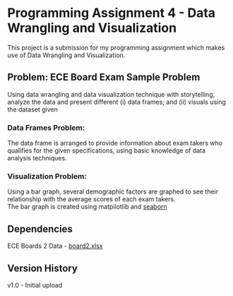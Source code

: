 
# Programming Assignment 4 - Data Wrangling and Visualization

This project is a submission for my programming assignment which makes use of Data Wrangling and Visualization.

## Problem: ECE Board Exam Sample Problem

Using data wrangling and data visualization technique with storytelling, analyze the data and present different (i) data frames; and (ii) visuals using the dataset given

### Data Frames Problem:

The data frame is arranged to provide information about exam takers who qualifies for the given specifications, using basic knowledge of data analysis techniques. 


### Visualization Problem:

Using a bar graph, several demographic factors are graphed to see their relationship with the average scores of each exam takers. <br>
The bar graph is created using matpilotlib and [seaborn](https://seaborn.pydata.org/tutorial/categorical.html) <br>





## Dependencies
ECE Boards 2 Data - [board2.xlsx](https://github.com/user-attachments/files/17025321/board2.xlsx)




## Version History

v1.0 - Initial upload
